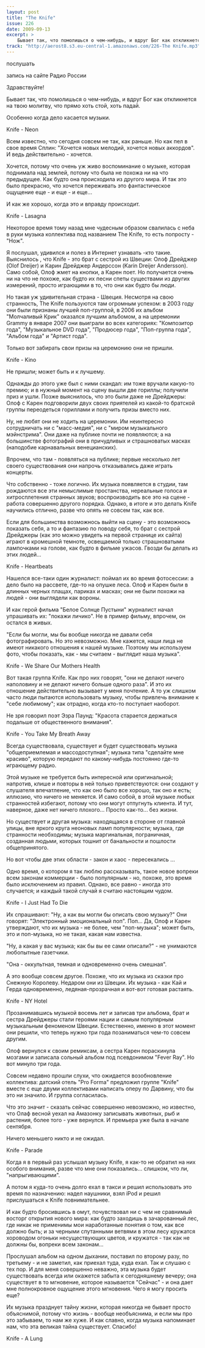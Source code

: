 ```yaml
---
layout: post
title: "The Knife"
issue: 226
date: 2009-09-13
excerpt: >
    Бывает так, что помолишься о чем-нибудь, и вдруг Бог как откликнется на твою молитву, что прямо хоть стой, хоть падай.
track: "http://aerost8.s3.eu-central-1.amazonaws.com/226-The Knife.mp3"
---
```


послушать

запись на сайте Радио России

Здравствуйте!

Бывает так, что помолишься о чем-нибудь, и вдруг Бог как откликнется на твою молитву, что прямо хоть стой, хоть падай.

Особенно когда дело касается музыки.

Knife - Neon

Всем известно, что сегодня совсем не так, как раньше. Но как пел в свое время Сплин: "Хочется новых мелодий, хочется новых аккордов". И ведь действительно - хочется.

Хочется, потому что очень уж живо воспоминание о музыке, которая поднимала над землей, потому что была не похожа ни на что предыдущее. Как будто она происходила из другого мира. И так это было прекрасно, что хочется переживать это фантастическое ощущение еще - и еще - и еще...

И как же хорошо, когда это и вправду происходит.

Knife - Lasagna

Некоторое время тому назад мне чудесным образом свалилась с неба в руки музыка коллектива под названием The Knife, то есть попросту - "Нож".

Я послушал, удивился и полез в Интернет узнавать -кто такие. Выяснилось , что Knife - это брат с сестрой из Швеции: Олоф Дрейджер (Olof Dreijer) и Карин Дрейджер Андерссон (Karin Dreijer Andersson). Само собой, Олоф жмет на кнопки, а Карен поет. Но получается очень ни на что не похоже, как будто их песни спеты существами из других измерений, просто играющими в то, что они как будто бы люди.

Но такая уж удивительная страна - Швеция. Несмотря на свою странность, The Knife пользуются там огромным успехом: в 2003 году они были признаны лучшей поп-группой, в 2006 их альбом "Молчаливый Крик" оказался лучшим альбомом, а на церемонии Grammy в январе 2007 они выиграли во всех категориях: "Композитор года", "Музыкальное DVD года", "Продюсер года", "Поп-группа года", "Альбом года" и "Артист года".

Только вот забирать свои призы на церемонию они не пришли.

Knife - Kino

Не пришли; может быть и к лучшему.

Однажды до этого уже был с ними скандал: им тоже вручали какую-то премию; и в нужный момент на сцену вышли две гориллы; получили приз и ушли. Позже выяснилось, что это были даже не Дрейджеры: Олоф с Карен подговорили двух своих приятелей из какой-то братской группы переодеться гориллами и получить призы вместо них.

Ну, не любят они не ходить на церемонии. Им неинтересно сотрудничать ни с "масс-медия", ни с "миром музыкального мэйнстрима". Они даже на публике почти не появляются; а на большинстве фотографий они в причудливых и страшноватых масках (наподобие карнавальных венецианских).

Впрочем, что там - появляться на публике; первые несколько лет своего существования они напрочь отказывались даже играть концерты.

Что собственно - тоже логично. Их музыка появляется в студии, там рождаются все эти немыслимые простанства, нереальные голоса и хитросплетения странных звуков; воспроизводить все это на сцене - работа совершенно другого порядка. Однако, в итоге и это делать Knife научились отлично, разве что опять не совсем так, как все.

Если для большинства возможнось выйти на сцену - это возможнось показать себя, а то и фантазию по поводу себя, то брат с сестрой Дрейджеры (как это можно увидеть на первой странице их сайта) играют в кромешной темноте, освещаемой только страшноватыми лампочками на голове, как будто в фильме ужасов. Гвозди бы делать из этих людей...

Knife - Heartbeats

Нашелся все-таки один журналист: поймал их во время фотосессии: а дело было на рассвете, где-то на опушке леса. Олоф и Карен были в длинных черных плащах, париках и масках; они не были похожи на людей - они выглядели как вороны.

И как герой фильма "Белое Солнце Пустыни" журналист начал упрашивать их: "покажи личико". Не в пример фильму, впрочем, он остался в живых.

"Если бы могли, мы бы вообще никогда не давали себя фотографировать. Но это невозможно. Мне кажется, наши лица не имеют никакого отношения к нашей музыке. Поэтому мы используем фото, чтобы показать, как - мы считаем - выглядит наша музыка".

Knife - We Share Our Mothers Health

Вот такая группа Knife. Как про них говорят, "они не делают ничего наполовину и не делают ничего больше одного раза". И это их отношение действительно вызывает у меня почтение. А то уж слишком часто люди пытаются использовать музыку, чтобы привлечь внимание к "себе любимому"; как отрадно, когда кто-то поступает наоборот.

Не зря говорил поэт Эзра Паунд: "Красота старается держаться подальше от общественного внимания".

Knife - You Take My Breath Away

Всегда существовала, существует и будет существовать музыка "общеприемлемая и массодоступная"; музыка типа "сделайте мне красиво", которую передают по какому-нибудь постоянно где-то играющему радио.

Этой музыке не требуется быть интересной или оригинальной; напротив, клише и повторы в ней только приветствуются: они создают у слушателя впечатление, что как оно было все хорошо, так оно и есть; иллюзию, что ничего не меняется. И само собой, в этой музыке любых странностей избегают, потому что они могут отпугнуть клиента. И тут, наверное, даже нет ничего плохого... Просто как-то... без жизни.

Но существует и другая музыка: находящаяся в стороне от главной улицы, вне яркого круга неоновых ламп популярности; музыка, где странности необходимы; музыка маргинальная, пограничная, созданная людьми, которых тошнит от банальности и пошлости общепринятого.

Но вот чтобы две этих области - закон и хаос - пересекались ...

Одно время, о котором я так люблю рассказывать, такое новое вопреки всем законам коммерции - было популярным - но, похоже, это время было исключением из правил. Однако, все равно - иногда это случается; и каждый такой случай я считаю настоящим чудом.

Knife - I Just Had To Die

Их спрашивают: "Ну, а как вы могли бы описать свою музыку?" Они говорят: "Электронный эмоциональный поп". Поп... Да, Олоф и Карен утверждают, что их музыка - не более, чем "поп-музыка"; может быть, это и поп-музыка, но не такая, какая нам известна.

"Ну, а какая у вас музыка; как бы вы ее сами описали?" - не унимаются любопытные газетчики.

"Она - оккультная, темная и одновременно очень смешная".

А это вообще совсем другое. Похоже, что их музыка из сказки про Снежную Королеву. Недаром они из Швеции. Их музыка - как Кай и Герда одновременно, ледяная-прозрачная и вот-вот готовая растаять.

Knife - NY Hotel

Прозанимавшись музыкой восемь лет и записав три альбома, брат и сестра Дрейджеры стали героями нации и самым популярным музыкальным феноменом Швеции. Естественно, именно в этот момент они решили, что теперь нужно три года позаниматься чем-то совсем другим.

Олоф вернулся к своим ремиксам, а сестра Карен пораскинула мозгами и записала сольный альбом под псевдонимом "Fever Ray". Но вот минуло три года.

Совсем недавно прошли слухи, что ожидается возобновление коллектива: датский отель "Pro Forma" предложил группе "Knife" вместе с еще двуми коллективами написать оперу по Дарвину, что бы это ни значило. И группа согласилась.

Что это значит - сказать сейчас совершенно невозможно, но известно, что Олаф весной уехал на Амазонку записывать животных, рыб и растения, более того - уже вернулся. И премьера уже была в начале сентября.

Ничего меньшего никто и не ожидал.

Knife - Parade

Когда я в первый раз услышал музыку Knife, я как-то не обратил на них особого внимания, разве что мне они показались... слишком, что ли, "напрыгивающими".

А потом я куда-то очень долго ехал в такси и решил использовать это время по назначению: надел наушники, взял iPod и решил прислушаться к Knife повнимательнее.

И как будто бросившись в омут, почувствовал ни с чем не сравнимый восторг открытия нового мира: как будто заходишь в зачарованный лес, где никак не применимы мои наработанные понятия о том, как все должно быть; и за черными спутанными ветвями в этом лесу кружатся хороводом огоньки несуществующих цветов, и кружатся - так как не должны бы, вопреки всем законам...

Прослушал альбом на одном дыхании, поставил по второму разу, по третьему - и не заметил, как приехал туда, куда ехал. Так и слушаю с тех пор. И для меня совершенно неважно, эта музыка будет существовать всегда или окажется забыта к сегодняшнему вечеру; она существует в то мгновение, которое называется "Сейчас" - и она дает мне полнокровное ощущение этого мгновения. Чего я могу просить еще?

Их музыка празднует тайну жизни, которая никогда не бывает просто объяснимой, потому что жизнь - вообще необъяснима, и если мы про это забываем, то нам же хуже. И как славно, когда музыка напоминает нам, что эта великая тайна существует. Спасибо!

Knife - A Lung
